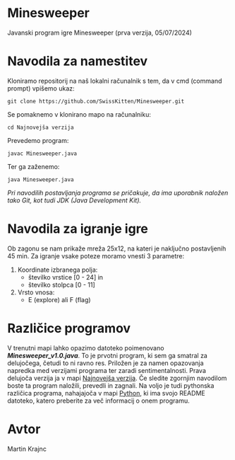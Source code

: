 # Minesweeper
Javanski program igre Minesweeper (prva verzija, 05/07/2024)
# Navodila za namestitev
Kloniramo repositorij na naš lokalni računalnik s tem, da v cmd (command prompt) vpišemo ukaz:
```
git clone https://github.com/SwissKitten/Minesweeper.git
```
Se pomaknemo v klonirano mapo na računalniku:
```
cd Najnovejša verzija
```
Prevedemo program:
```
javac Minesweeper.java
```
Ter ga zaženemo:
```
java Minesweeper.java
```
*Pri navodilih postavljanja programa se pričakuje, da ima uporabnik naložen tako Git, kot tudi JDK (Java Development Kit).*<br />

# Navodila za igranje igre
Ob zagonu se nam prikaže mreža 25x12, na kateri je naključno postavljenih 45 min.
Za igranje vsake poteze moramo vnesti 3 parametre: 
1. Koordinate izbranega polja:
   * številko vrstice [0 - 24] in
   * številko stolpca [0 - 11]
2. Vrsto vnosa:
   * E (explore) ali F (flag)
  
# Različice programov
V trenutni mapi lahko opazimo datoteko poimenovano ***Minesweeper_v1.0.java***. To je prvotni program, ki sem ga smatral za delujočega, četudi to ni ravno res. Priložen je za namen opazovanja napredka med verzijami programa ter zaradi sentimentalnosti. Prava delujoča verzija ja v mapi [Najnovejša verzija](https://github.com/KrajncMartin/Minesweeper/tree/6080c71535c4d9c7b4c96be954a15ff21d241f57/Najnovej%C5%A1a%20verzija). Če sledite zgornjim navodilom boste ta program naložili, prevedli in zagnali. Na voljo je tudi pythonska različica programa, nahajajoča v mapi [Python](https://github.com/KrajncMartin/Minesweeper/tree/6080c71535c4d9c7b4c96be954a15ff21d241f57/Python), ki ima svojo README datoteko, katero preberite za več informacij o onem programu.

# Avtor
Martin Krajnc
